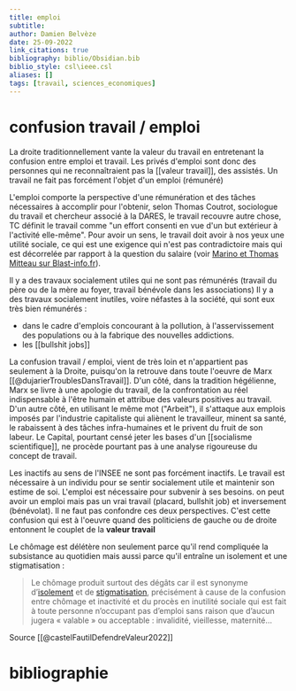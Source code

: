 ```yaml
---
title: emploi
subtitle:
author: Damien Belvèze
date: 25-09-2022
link_citations: true
bibliography: biblio/Obsidian.bib
biblio_style: csl\ieee.csl
aliases: []
tags: [travail, sciences_economiques]
---
```


# confusion travail / emploi

La droite traditionnellement vante la valeur du travail en entretenant la confusion entre emploi et travail. Les privés d'emploi sont donc des personnes qui ne reconnaîtraient pas la [[valeur travail]], des assistés. 
Un travail ne fait pas forcément l'objet d'un emploi (rémunéré)

L'emploi comporte la perspective d'une rémunération et des tâches nécessaires à accomplir pour l'obtenir, selon Thomas Coutrot, sociologue du travail et chercheur associé à la DARES, le travail recouvre autre chose, TC définit le travail comme "un effort consenti en vue d'un but extérieur à l'activité elle-même". Pour avoir un sens, le travail doit avoir à nos yeux une utilité sociale, ce qui est une exigence qui n'est pas contradictoire mais qui est décorrelée par rapport à la question du salaire (voir [Marino et Thomas Mitteau sur Blast-info.fr](https://www.blast-info.fr/emissions/2025/travail-les-jeunes-sont-ils-vraiment-des-feignasses-SbWlo3kdQaesAlnlyQjb4Q)). 

Il y a des travaux socialement utiles qui ne sont pas rémunérés (travail du père ou de la mère au foyer, travail bénévole dans les associations)
Il y a des travaux socialement inutiles, voire néfastes à la société, qui sont eux très bien rémunérés : 
- dans le cadre d'emplois concourant à la pollution, à l'asservissement des populations ou à la fabrique des nouvelles addictions. 
- les [[bullshit jobs]]

La confusion travail / emploi, vient de très loin et n'appartient pas seulement à la Droite, puisqu'on la retrouve dans toute l'oeuvre de Marx [[@dujarierTroublesDansTravail]]. 
D'un côté, dans la tradition hégélienne, Marx se livre à une apologie du travail, de la confrontation au réel indispensable à l'être humain et attribue des valeurs positives au travail. 
D'un autre côté, en utilisant le même mot ("Arbeit"), il s'attaque aux emplois imposés par l'industrie capitaliste qui aliènent le travailleur, minent sa santé, le rabaissent à des tâches infra-humaines et le privent du fruit de son labeur. 
Le Capital, pourtant censé jeter les bases d'un [[socialisme scientifique]], ne procède pourtant pas à une analyse rigoureuse du concept de travail. 

Les inactifs au sens de l'INSEE ne sont pas forcément inactifs. 
Le travail est nécessaire à un individu pour se sentir socialement utile et maintenir son estime de soi. L'emploi est nécessaire pour subvenir à ses besoins.  on peut avoir un emploi mais pas un vrai travail (placard, bullshit job) et inversement (bénévolat). Il ne faut pas confondre ces deux perspectives. C'est cette confusion qui est à l'oeuvre quand des politiciens de gauche ou de droite entonnent le couplet de la **valeur travail** 

Le chômage est délétère non seulement parce qu'il rend compliquée la subsistance au quotidien mais aussi parce qu'il entraîne un isolement et une stigmatisation : 

> Le chômage produit surtout des dégâts car il est synonyme d’[isolement](https://www.cairn.info/revue-bulletin-de-psychologie-2021-3-page-187.htm) et de [stigmatisation](https://www.cairn.info/psychologie-de-la-discrimination-et-des-prejuges--9782807313460-page-101.htm), précisément à cause de la confusion entre chômage et inactivité et du procès en inutilité sociale qui est fait à toute personne n’occupant pas d’emploi sans raison que d’aucun jugera « valable » ou acceptable : invalidité, vieillesse, maternité…

Source  [[@castelFautilDefendreValeur2022]]






# bibliographie

